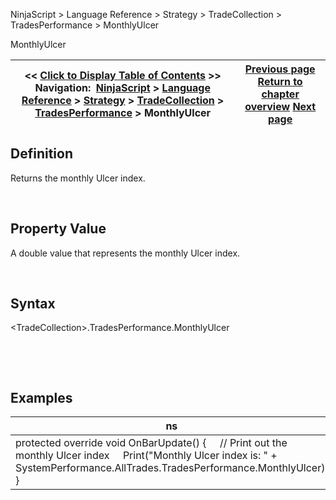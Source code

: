 ﻿


NinjaScript \> Language Reference \> Strategy \> TradeCollection \> TradesPerformance \> MonthlyUlcer






















MonthlyUlcer







| \<\< [Click to Display Table of Contents](monthlyulcer.md) \>\> **Navigation:**     [NinjaScript](ninjascript-1.md) \> [Language Reference](language_reference_wip-1.md) \> [Strategy](strategy-1.md) \> [TradeCollection](tradecollection-1.md) \> [TradesPerformance](tradesperformance-1.md) \> MonthlyUlcer | [Previous page](monthlystddev-1.md) [Return to chapter overview](tradesperformance-1.md) [Next page](netprofit-1.md) |
| --- | --- |











## Definition


Returns the monthly Ulcer index.


 


## Property Value


A double value that represents the monthly Ulcer index.


 


## Syntax
\<TradeCollection\>.TradesPerformance.MonthlyUlcer


 


 


## 


## Examples




| ns |
| --- |
| protected override void OnBarUpdate() {      // Print out the monthly Ulcer index      Print("Monthly Ulcer index is: " \+ SystemPerformance.AllTrades.TradesPerformance.MonthlyUlcer); } |









